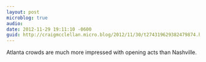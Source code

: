 ```yaml
---
layout: post
microblog: true
audio: 
date: 2012-11-29 19:11:10 -0600
guid: http://craigmcclellan.micro.blog/2012/11/30/t274319629382479874.html
---
```

Atlanta crowds are much more impressed with opening acts than  Nashville.
